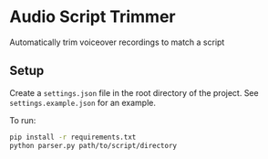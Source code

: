 # Audio Script Trimmer

Automatically trim voiceover recordings to match a script

## Setup

Create a `settings.json` file in the root directory of the project. See `settings.example.json` for an example.

To run:

```bash
pip install -r requirements.txt
python parser.py path/to/script/directory
```
